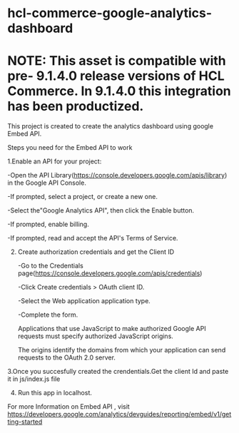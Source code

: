 # hcl-commerce-google-analytics-dashboard

# NOTE: This asset is compatible with pre- 9.1.4.0 release versions of HCL Commerce.  In 9.1.4.0 this integration has been productized.


This project is created to create the analytics dashboard using google Embed API.

Steps you need for the Embed API to work

1.Enable an API for your project:

  -Open the API Library(https://console.developers.google.com/apis/library) in the Google API Console.
  
  -If prompted, select a project, or create a new one.
  
  -Select the"Google Analytics API", then click the Enable button.
  
  -If prompted, enable billing.
  
  -If prompted, read and accept the API's Terms of Service.
  
2. Create authorization credentials and get the Client ID
 
    -Go to the Credentials page(https://console.developers.google.com/apis/credentials)
    
    -Click Create credentials > OAuth client ID.
    
    -Select the Web application application type.
    
    -Complete the form. 
    
     Applications that use JavaScript to make authorized Google API requests must specify authorized JavaScript origins. 
    
    The origins identify the domains from which your application can send requests to the OAuth 2.0 server.

3.Once you succesfully created the crendentials.Get the client Id and paste it in js/index.js file

4. Run this app in localhost.


For more Information on Embed API , visit https://developers.google.com/analytics/devguides/reporting/embed/v1/getting-started
